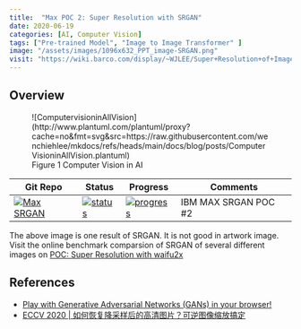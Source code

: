 ```yaml
---
title:  "Max POC 2: Super Resolution with SRGAN"
date: 2020-06-19
categories: [AI, Computer Vision]
tags: ["Pre-trained Model", "Image to Image Transformer" ]
image: "/assets/images/1096x632_PPT_image-SRGAN.png"
visit: "https://wiki.barco.com/display/~WJLEE/Super+Resolution+of+Images"
---
```

## Overview

<figure markdown="span">
![ComputervisioninAllVision](http://www.plantuml.com/plantuml/proxy?cache=no&fmt=svg&src=https://raw.githubusercontent.com/wenchiehlee/mkdocs/refs/heads/main/docs/blog/posts/ComputerVisioninAllVision.plantuml)
  <figcaption>Figure 1 Computer Vision in AI</figcaption>
</figure>

| Git Repo                                                                                                                                         | Status                                                                                                                                                                | Progress                                                                                                                    | Comments                                                     |
|--------------------------------------------------------------------------------------------------------------------------------------------------|-----------------------------------------------------------------------------------------------------------------------------------------------------------------------|----------------------------------------------------------------------------------------------------------------------------------------|--------------------------------------------------------------|
| [![Max SRGAN](https://img.shields.io/badge/MAX_SRGAN-gray?logo=IBM)](https://git.barco.com/users/wjlee/repos/max-image-resolution-enhancer/browse) | [![status](https://tailab.barco.com:9443/deeplearningcomputing/max-image-resolution-enhancer/badges/master/pipeline.svg)](https://tailab.barco.com:9443/deeplearningcomputing/max-image-resolution-enhancer/pipelines) | [![progress](https://img.shields.io/badge/MAX_SRGAN-POC-red)](http://dlc.barco.com:5000/)|IBM MAX SRGAN POC #2|


The above image is one result of SRGAN. It is not good in artwork image. Visit the online benchmark comparsion of SRGAN of several different images on [POC: Super Resolution with waifu2x]({{site.url}}{{site.baseurl}}/SuperResolution-with-waifu2x/)

## References
* [Play with Generative Adversarial Networks (GANs) in your browser!](https://poloclub.github.io/ganlab/)
* [ECCV 2020 | 如何恢复降采样后的高清图片？可逆图像缩放搞定](https://mp.weixin.qq.com/s/1XE4xFOl7x1p5PCThbdC6w?fbclid=IwAR2bomGuirpP7eH7LVh_8Erws-BjxWVHXpmNOUmX9EvbVO6xp_6Rxg91QR0)
